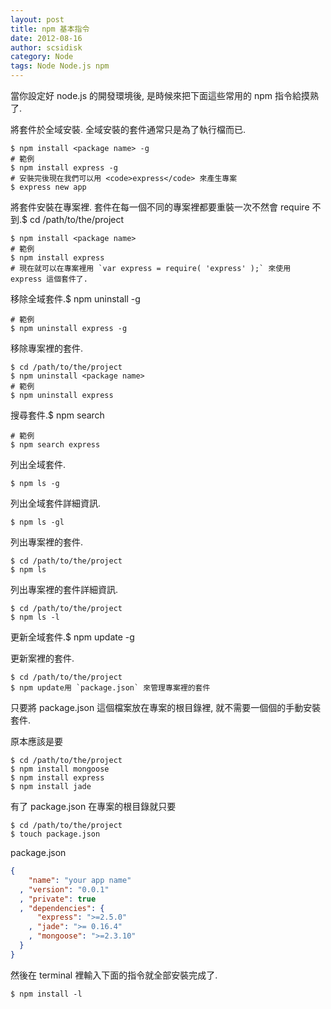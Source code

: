 ```yaml
---
layout: post
title: npm 基本指令
date: 2012-08-16
author: scsidisk
category: Node
tags: Node Node.js npm
---
```


當你設定好 node.js 的開發環境後, 是時候來把下面這些常用的 npm 指令給摸熟了.

將套件於全域安裝. 全域安裝的套件通常只是為了執行檔而已.

```
$ npm install <package name> -g
# 範例
$ npm install express -g
# 安裝完後現在我們可以用 <code>express</code> 來產生專案
$ express new app
```

將套件安裝在專案裡. 套件在每一個不同的專案裡都要重裝一次不然會 require 不到.$ cd /path/to/the/project

```
$ npm install <package name>
# 範例
$ npm install express
# 現在就可以在專案裡用 `var express = require( 'express' );` 來使用 express 這個套件了.
```

移除全域套件.$ npm uninstall <package name> -g

```
# 範例
$ npm uninstall express -g
```

移除專案裡的套件.

```
$ cd /path/to/the/project
$ npm uninstall <package name>
# 範例
$ npm uninstall express
```

搜尋套件.$ npm search <package name>

```
# 範例
$ npm search express
```

列出全域套件.

```
$ npm ls -g
```

列出全域套件詳細資訊.

```
$ npm ls -gl
```

列出專案裡的套件.

```
$ cd /path/to/the/project
$ npm ls
```

列出專案裡的套件詳細資訊.

```
$ cd /path/to/the/project
$ npm ls -l
```

更新全域套件.$ npm update -g

更新案裡的套件.

```
$ cd /path/to/the/project
$ npm update用 `package.json` 來管理專案裡的套件
```

只要將 package.json 這個檔案放在專案的根目錄裡, 就不需要一個個的手動安裝套件.

原本應該是要

```
$ cd /path/to/the/project
$ npm install mongoose
$ npm install express
$ npm install jade
```

有了 package.json 在專案的根目錄就只要

```
$ cd /path/to/the/project
$ touch package.json
```

package.json

```json
{
    "name": "your app name"
  , "version": "0.0.1"
  , "private": true
  , "dependencies": {
      "express": ">=2.5.0"
    , "jade": ">= 0.16.4"
    , "mongoose": ">=2.3.10"
  }
}
```

然後在 terminal 裡輸入下面的指令就全部安裝完成了.

```
$ npm install -l
```

